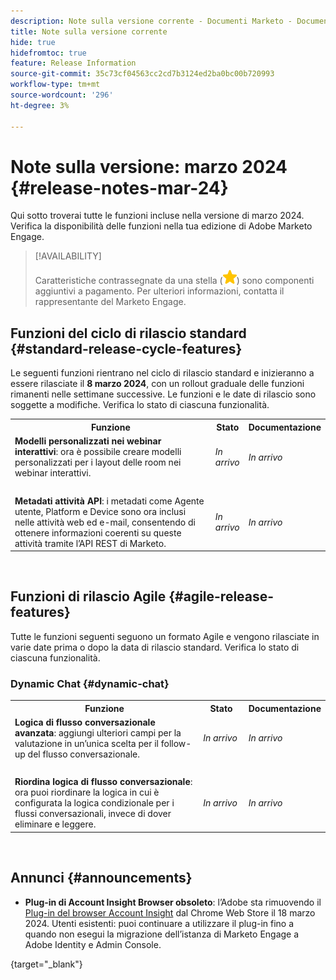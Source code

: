 ```yaml
---
description: Note sulla versione corrente - Documenti Marketo - Documentazione del prodotto
title: Note sulla versione corrente
hide: true
hidefromtoc: true
feature: Release Information
source-git-commit: 35c73cf04563cc2cd7b3124ed2ba0bc00b720993
workflow-type: tm+mt
source-wordcount: '296'
ht-degree: 3%

---
```


# Note sulla versione: marzo 2024 {#release-notes-mar-24}

Qui sotto troverai tutte le funzioni incluse nella versione di marzo 2024. Verifica la disponibilità delle funzioni nella tua edizione di Adobe Marketo Engage.

>[!AVAILABILITY]
>
>Caratteristiche contrassegnate da una stella (![stella](assets/yellow-star.png)) sono componenti aggiuntivi a pagamento. Per ulteriori informazioni, contatta il rappresentante del Marketo Engage.

## Funzioni del ciclo di rilascio standard {#standard-release-cycle-features}

Le seguenti funzioni rientrano nel ciclo di rilascio standard e inizieranno a essere rilasciate il **8 marzo 2024**, con un rollout graduale delle funzioni rimanenti nelle settimane successive. Le funzioni e le date di rilascio sono soggette a modifiche. Verifica lo stato di ciascuna funzionalità.

<table style="table-layout:auto"> 
 <tbody> 
  <tr> 
   <th style="width:65%">Funzione</th> 
   <th style="width:10%">Stato</th>
   <th style="width:25%">Documentazione</th>
  </tr>
    <tr> 
   <td><strong>Modelli personalizzati nei webinar interattivi</strong>: ora è possibile creare modelli personalizzati per i layout delle room nei webinar interattivi.</td> 
   <td><i>In arrivo</i></td>
   <td><i>In arrivo</i></td>
  </tr>
   <tr> 
   <td> </td> 
   <td> </td>
   <td> </td>
  </tr>
    <tr> 
   <td><strong>Metadati attività API</strong>: i metadati come Agente utente, Platform e Device sono ora inclusi nelle attività web ed e-mail, consentendo di ottenere informazioni coerenti su queste attività tramite l’API REST di Marketo.</td> 
   <td><i>In arrivo</i></td>
   <td><i>In arrivo</i></td>
  </tr>
 </tbody> 
</table>
<br/>

## Funzioni di rilascio Agile {#agile-release-features}

Tutte le funzioni seguenti seguono un formato Agile e vengono rilasciate in varie date prima o dopo la data di rilascio standard. Verifica lo stato di ciascuna funzionalità.

### Dynamic Chat {#dynamic-chat}

<table style="border: 0px">
 <tbody> 
  <tr> 
   <th style="width:65%">Funzione</th> 
   <th style="width:15%">Stato</th>
   <th style="width:20%">Documentazione</th>
  </tr> 
  </tr>
    <tr> 
   <td><strong>Logica di flusso conversazionale avanzata</strong>: aggiungi ulteriori campi per la valutazione in un’unica scelta per il follow-up del flusso conversazionale.</td> 
   <td><i>In arrivo</i></td>
   <td><i>In arrivo</i></td>
  </tr>
   <tr> 
   <td> </td> 
   <td> </td>
   <td> </td>
  </tr>
   </tr>
    <tr> 
   <td><strong>Riordina logica di flusso conversazionale</strong>: ora puoi riordinare la logica in cui è configurata la logica condizionale per i flussi conversazionali, invece di dover eliminare e leggere.</td> 
   <td><i>In arrivo</i></td>
   <td><i>In arrivo</i></td>
   </tr>
 </tbody> 
</table>
<br/>

## Annunci {#announcements}

* **Plug-in di Account Insight Browser obsoleto**: l’Adobe sta rimuovendo il [Plug-in del browser Account Insight](/help/marketo/product-docs/target-account-management/setup-tam/account-insight-plug-in-overview.md) dal Chrome Web Store il 18 marzo 2024. Utenti esistenti: puoi continuare a utilizzare il plug-in fino a quando non esegui la migrazione dell’istanza di Marketo Engage a Adobe Identity e Admin Console.

{target="_blank"}

